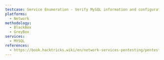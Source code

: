 ```yaml
---
testcase: Service Enumeration - Verify MySQL information and configuration using Nmap MySQL scripts (nmap --script=mysql-info,mysql-empty-password,mysql-databases,mysql-enum,mysql-hashes,mysql-vuln-cve* -p 3306 <IP>)
platforms: 
  - Network
methodology: 
  - BlackBox
  - GreyBox
services:
  - MYSQL
references:
  - https://book.hacktricks.wiki/en/network-services-pentesting/pentesting-mysql.html
---
```

